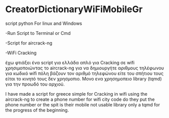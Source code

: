 # CreatorDictionaryWiFiMobileGr
script python For linux and Windows

-Run Script to Terminal or Cmd

-Script for aircrack-ng

-WiFi Cracking

έχω φτιάξει ένα script για ελλάδα απλό
για Cracking  σε wifi χρησιμοποιώντας το aircrack-ng 
για να δημιουργήτε αριθμους τηλέφωνου για κωδικό wifi
πόλη βάζουν τον αριθμό τηλεφώνου είτε του σπήτιου τους είται
το κινητό τους δεν χρησμοπιο.
Μονο ενα χρησημοπειο library (tqmd) για την προωδό του αρχιού.

I have made a script for greece simple
for Cracking in wifi using the aircrack-ng to create
a phone number for wifi city code do they put the phone number
or the spit is their mobile not usable 
library only a tqmd for the progress of the beginning.
